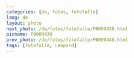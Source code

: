 ```yaml
---
categories: [de, fotos, fotofalle]
lang: de
layout: photo
next_photo: /de/fotos/fotofalle/P0000438.html
picname: P0000439
prev_photo: /de/fotos/fotofalle/P0000440.html
tags: [Fotofalle, Leopard]
---
```

